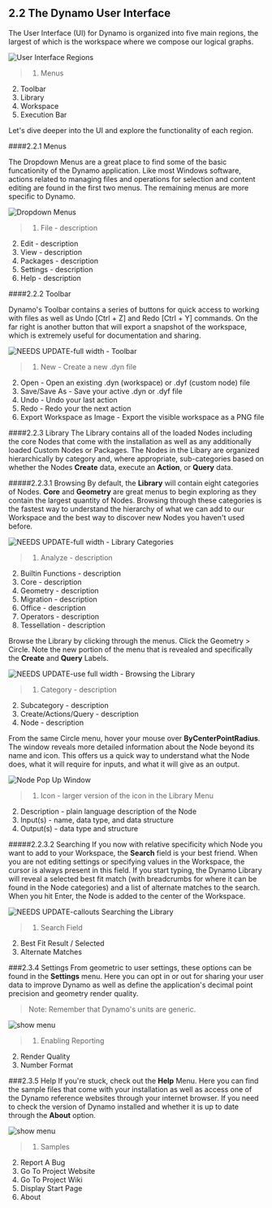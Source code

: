 ## 2.2 The Dynamo User Interface

The User Interface (UI) for Dynamo is organized into five main regions, the largest of which is the workspace where we compose our logical graphs.

![User Interface Regions](images/2-2/01-UI-Regions.png)

>1. Menus
2. Toolbar
3. Library 
4. Workspace
5. Execution Bar

Let's dive deeper into the UI and explore the functionality of each region. 

####2.2.1 Menus

The Dropdown Menus are a great place to find some of the basic funcationity of the Dynamo application. Like most Windows software, actions related to managing files and operations for selection and content editing are found in the first two menus. The remaining menus are more specific to Dynamo. 

![Dropdown Menus](images/2-2/02-Menus.png)
> 1. File - description
2. Edit - description
3. View - description
4. Packages - description
5. Settings - description
6. Help - description

####2.2.2	Toolbar

Dynamo's Toolbar contains a series of buttons for quick access to working with files as well as Undo [Ctrl + Z] and Redo [Ctrl + Y] commands. On the far right is another button that will export a snapshot of the workspace, which is extremely useful for documentation and sharing.

![NEEDS UPDATE-full width - Toolbar](images/2-2/03-Toolbar.png)

> 1. New - Create a new .dyn file
2. Open - Open an existing .dyn (workspace) or .dyf (custom node) file
3. Save/Save As - Save your active .dyn or .dyf file
4. Undo - Undo your last action
5. Redo - Redo your the next action
6. Export Workspace as Image - Export the visible workspace as a PNG file

####2.2.3	Library
The Library contains all of the loaded Nodes including the core Nodes that come with the installation as well as any additionally loaded Custom Nodes or Packages. The Nodes in the Libary are organized hierarchically by category and, where appropriate, sub-categories based on whether the Nodes **Create** data, execute an **Action**, or **Query** data. 

#####2.2.3.1	Browsing
By default, the **Library** will contain eight categories of Nodes. **Core** and **Geometry** are great menus to begin exploring as they contain the largest quantity of Nodes.  Browsing through these categories is the fastest way to understand the hierarchy of what we can add to our Workspace and the best way to discover new Nodes you haven't used before.

![NEEDS UPDATE-full width - Library Categories](images/2-2/04-LibraryCategories.png)
>1. Analyze - description
2. Builtin Functions - description
3. Core - description
4. Geometry - description
5. Migration - description
6. Office - description
7. Operators - description
8. Tessellation - description

Browse the Library by clicking through the menus. Click the Geometry > Circle. Note the new portion of the menu that is revealed and specifically the **Create** and **Query** Labels. 

![NEEDS UPDATE-use full width - Browsing the Library](images/2-2/05-LibraryBrowsing.png)
>1. Category - description
2. Subcategory - description
3. Create/Actions/Query - description
4. Node - description

From the same Circle menu, hover your mouse over **ByCenterPointRadius**. The window reveals more detailed information about the Node beyond its name and icon. This offers us a quick way to understand what the Node does, what it will require for inputs, and what it will give as an output.  

![Node Pop Up Window](images/2-2/06-NodePopup.png)
>1. Icon - larger version of the icon in the Library Menu
2. Description - plain language description of the Node
3. Input(s) - name,  data type, and data structure  
4. Output(s) - data type and structure

#####2.2.3.2	Searching
If you now with relative specificity which Node you want to add to your Workspace, the **Search** field is your best friend. When you are not editing settings or specifying values in the Workspace, the cursor is always present in this field. If you start typing, the Dynamo Library will reveal a selected best fit match (with breadcrumbs for where it can be found in the Node categories) and a list of alternate matches to the search. When you hit Enter, the Node is added to the center of the Workspace.

![NEEDS UPDATE-callouts Searching the Library](images/2-2/07-LibrarySearching.png)
>1. Search Field
2. Best Fit Result / Selected
3. Alternate Matches

###2.3.4	Settings
From geometric to user settings, these options can be found in the **Settings** menu. Here you can opt in or out for sharing your user data to improve Dynamo as well as define the application's decimal point precision and geometry render quality.

> Note: Remember that Dynamo's units are generic. 

![show menu](images/2-2/08-Help.jpg)

>1. Enabling Reporting
2. Render Quality
3. Number Format

###2.3.5	Help 
If you're stuck, check out the **Help** Menu. Here you can find the sample files that come with your installation as well as access one of the Dynamo reference websites through your internet browser. If you need to check the version of Dynamo installed and whether it is up to date through the **About** option.

![show menu](images/2-2/09-Settings.jpg)

>1. Samples
2. Report A Bug
3. Go To Project Website
4. Go To Project Wiki
5. Display Start Page
6. About




